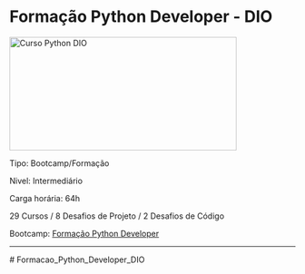 # **Formação Python Developer - DIO**

<img src="https://hermes.dio.me/tracks/cover/ac0e208f-9ab9-471d-84ae-0107cfd2156a.png" alt="Curso Python DIO" width="400" height="200">

Tipo: Bootcamp/Formação

Nivel: Intermediário

Carga horária: 64h

29 Cursos / 8 Desafios de Projeto / 2 Desafios de Código

Bootcamp: [Formação Python Developer](https://web.dio.me/track/formacao-python-developer)

---
<!-- ## Certificado: [Ariel Riello]()
>
><img src="" width="400" height="250">
--># Formacao_Python_Developer_DIO

